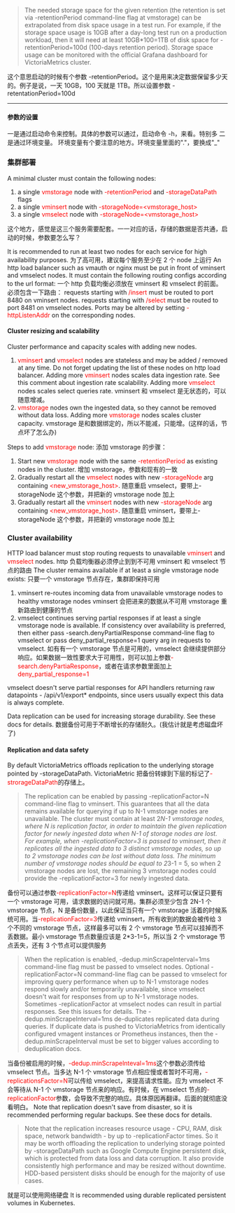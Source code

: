 > The needed storage space for the given retention (the retention is set via -retentionPeriod command-line flag at vmstorage) can be extrapolated from disk space usage in a test run. For example, if the storage space usage is 10GB after a day-long test run on a production workload, then it will need at least 10GB\*100=1TB of disk space for -retentionPeriod=100d (100-days retention period). Storage space usage can be monitored with the official Grafana dashboard for VictoriaMetrics cluster.

这个意思启动的时候有个参数 -retentionPeriod。这个是用来决定数据保留多少天的。例子是说，一天 10GB，100 天就是 1TB。所以设置参数 -retentationPeriod=100d

---

#### 参数的设置

一是通过启动命令来控制。具体的参数可以通过，启动命令 -h，来看。特别多
二是通过环境变量。
环境变量有个要注意的地方。环境变量里面的"."，要换成"\_"

### 集群部署

A minimal cluster must contain the following nodes:

1. a single <font color="red">vmstorage</font> node with <font color="red">-retentionPeriod</font> and <font color="red">-storageDataPath</font> flags
2. a single <font color="red">vminsert</font> node with <font color="red">-storageNode=<vmstorage_host></font>
3. a single <font color="red">vmselect</font> node with <font color="red">-storageNode=<vmstorage_host></font>

这个地方，感觉是这三个服务需要配套。一一对应的话，存储的数据是否共通，启动的时候，参数要怎么写？

It is recommended to run at least two nodes for each service for high availability purposes.
为了高可用，建议每个服务至少在 2 个 node 上运行
An http load balancer such as vmauth or nginx must be put in front of vminsert and vmselect nodes. It must contain the following routing configs according to the url format:
一个 http 负载均衡必须放在 vminsert 和 vmselect 的前面。必须包含一下路由：
requests starting with <font color="red">/insert</font> must be routed to port 8480 on vminsert nodes.
requests starting with <font color="red">/select</font> must be routed to port 8481 on vmselect nodes.
Ports may be altered by setting <font color="red">-httpListenAddr</font> on the corresponding nodes.

#### Cluster resizing and scalability

Cluster performance and capacity scales with adding new nodes.

1. <font color="red">vminsert</font> and <font color="red">vmselect</font> nodes are stateless and may be added / removed at any time. Do not forget updating the list of these nodes on http load balancer. Adding more <font color="red">vminsert</font> nodes scales data ingestion rate. See this comment about ingestion rate scalability. Adding more <font color="red">vmselect</font> nodes scales select queries rate.
   vminsert 和 vmselect 是无状态的，可以随意增减。
2. <font color="red">vmstorage</font> nodes own the ingested data, so they cannot be removed without data loss. Adding more <font color="red">vmstorage</font> nodes scales cluster capacity.
   vmstorage 是和数据绑定的，所以不能减，只能增。(这样的话，节点坏了怎么办)

Steps to add <font color="red">vmstorage</font> node:
添加 vmstorage 的步骤：

1. Start new <font color="red">vmstorage</font> node with the same <font color="red">-retentionPeriod</font> as existing nodes in the cluster.
   增加 vmstorage，参数和现有的一致
2. Gradually restart all the <font color="red">vmselect</font> nodes with new <font color="red">-storageNode</font> arg containing <font color="red"><new_vmstorage_host></font>.
   随意重启 vmselect，要带上-storageNode 这个参数，并把新的 vmstorage node 加上
3. Gradually restart all the <font color="red">vminsert</font> nodes with new <font color="red">-storageNode</font> arg containing <font color="red"><new_vmstorage_host></font>.
   随意重启 vminsert，要带上-storageNode 这个参数，并把新的 vmstorage node 加上

### Cluster availability

HTTP load balancer must stop routing requests to unavailable <font color="red">vminsert</font> and <font color="red">vmselect</font> nodes.
http 负载均衡器必须停止到到不可用 vminsert 和 vmselect 节点的路由
The cluster remains available if at least a single vmstorage node exists:
只要一个 vmstorage 节点存在，集群即保持可用

1. vminsert re-routes incoming data from unavailable vmstorage nodes to healthy vmstorage nodes
   vminsert 会把进来的数据从不可用 vmstorage 重新路由到健康的节点
2. vmselect continues serving partial responses if at least a single vmstorage node is available. If consistency over availability is preferred, then either pass -search.denyPartialResponse command-line flag to vmselect or pass deny_partial_response=1 query arg in requests to vmselect.
   如有有一个 vmstorage 节点是可用的，vmselect 会继续提供部分响应。如果数据一致性要求大于可用性，则可以加上参数<font color="red">-search.denyPartiaResponse</font>，或者在请求参数里面加上<font color="red">deny_partial_response=1</font>

vmselect doesn't serve partial responses for API handlers returning raw datapoints - /api/v1/export\* endpoints, since users usually expect this data is always complete.

Data replication can be used for increasing storage durability. See these docs for details.
数据备份可用于不断增长的存储耐久。(我估计就是考虑磁盘坏了)

#### Replication and data safety

By default VictoriaMetrics offloads replication to the underlying storage pointed by -storageDataPath.
VictoriaMetric 把备份转嫁到下层的标记了<font color="red">-strorageDataPath</font>的存储上。

> The replication can be enabled by passing -replicationFactor=N command-line flag to vminsert. This guarantees that all the data remains available for querying if up to N-1 vmstorage nodes are unavailable. The cluster must contain at least 2*N-1 vmstorage nodes, where N is replication factor, in order to maintain the given replication factor for newly ingested data when N-1 of storage nodes are lost. For example, when -replicationFactor=3 is passed to vminsert, then it replicates all the ingested data to 3 distinct vmstorage nodes, so up to 2 vmstorage nodes can be lost without data loss. The minimum number of vmstorage nodes should be equal to 2*3-1 = 5, so when 2 vmstorage nodes are lost, the remaining 3 vmstorage nodes could provide the -replicationFactor=3 for newly ingested data.

备份可以通过参数<font color="red">-replicationFactor=N</font>传递给 vminsert。这样可以保证只要有一个 vmstorage 可用，请求数据的访问就可用。集群必须至少包含 2N-1 个 vmstorage 节点，N 是备份数量，以此保证当只有一个 vmstorage 活着的时候系统可用。当<font color="red">-replicationFactor=3</font>传递给 vminsert，所有收到的数据会被传给 3 个不同的 vmstorage 节点，这样最多可以有 2 个 vmstorage 节点可以挂掉而不丢数据。最小 vmstorage 节点数量应该是 2\*3-1=5，所以当 2 个 vmstorage 节点丢失，还有 3 个节点可以提供服务

> When the replication is enabled, -dedup.minScrapeInterval=1ms command-line flag must be passed to vmselect nodes. Optional -replicationFactor=N command-line flag can be passed to vmselect for improving query performance when up to N-1 vmstorage nodes respond slowly and/or temporarily unavailable, since vmselect doesn't wait for responses from up to N-1 vmstorage nodes. Sometimes -replicationFactor at vmselect nodes can result in partial responses. See this issues for details. The -dedup.minScrapeInterval=1ms de-duplicates replicated data during queries. If duplicate data is pushed to VictoriaMetrics from identically configured vmagent instances or Prometheus instances, then the -dedup.minScrapeInterval must be set to bigger values according to deduplication docs.

当备份被启用的时候，<font color="red">-dedup.minScrapelnteval=1ms</font>这个参数必须传给 vmselect 节点。当多达 N-1 个 vmstorage 节点相应慢或者暂时不可用，<font color="red">-replicationsFactor=N</font>可以传给 vmselect，来提高请求性能。应为 vmselect 不会等待从 N-1 个 vmstorage 节点来的响应。有时候，在 vmselect 节点的<font color="red">-replicationFactor</font>参数，会导致不完整的响应。具体原因再翻译。后面的就彻底没看明白。
Note that replication doesn't save from disaster, so it is recommended performing regular backups. See these docs for details.

> Note that the replication increases resource usage - CPU, RAM, disk space, network bandwidth - by up to -replicationFactor times. So it may be worth offloading the replication to underlying storage pointed by -storageDataPath such as Google Compute Engine persistent disk, which is protected from data loss and data corruption. It also provide consistently high performance and may be resized without downtime. HDD-based persistent disks should be enough for the majority of use cases.

就是可以使用网络硬盘
It is recommended using durable replicated persistent volumes in Kubernetes.
